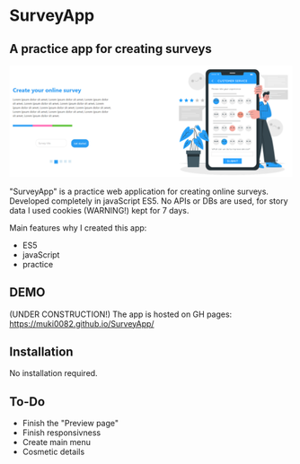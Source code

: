 # SurveyApp

## A practice app for creating surveys

![Alt text](src/img/preview.PNG?raw=true "App Printscreen")

"SurveyApp" is a practice web application for creating online surveys. Developed completely in javaScript ES5. No APIs or DBs are used, for story data I used cookies (WARNING!) kept for 7 days.


Main features why I created this app:

- ES5
- javaScript
- practice

## DEMO

(UNDER CONSTRUCTION!) The app is hosted on GH pages: https://muki0082.github.io/SurveyApp/

## Installation

No installation required.

## To-Do

- Finish the "Preview page"
- Finish responsivness
- Create main menu
- Cosmetic details
